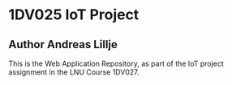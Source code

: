 # 1DV025 IoT Project 
## Author Andreas Lillje

This is the Web Application Repository, as part of the IoT project assignment in the LNU Course 1DV027.